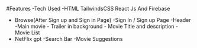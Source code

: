 #Features
-Tech Used -HTML TailwindsCSS React Js And Firebase

- Browse(After Sign up and Sign in Page)
  -Sign In / Sign up Page
  -Header
  -Main movie
      - Trailer in background
      - Movie Title and description
      - Movie List  
- NetFlix gpt
  -Search Bar
  -Movie Suggestions
